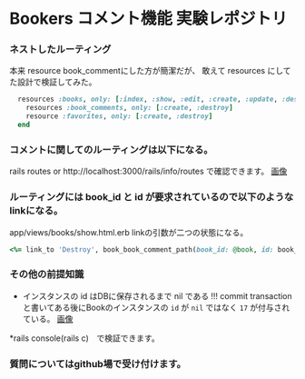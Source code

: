# Bookers コメント機能 実験レポジトリ

### ネストしたルーティング
本来 resource book_commentにした方が簡潔だが、
敢えて resources にしてた設計で検証してみた。

```ruby
  resources :books, only: [:index, :show, :edit, :create, :update, :destroy] do
    resources :book_comments, only: [:create, :destroy]
    resource :favorites, only: [:create, :destroy]
  end
  ```

### コメントに関してのルーティングは以下になる。
rails routes or http://localhost:3000/rails/info/routes で確認できます。
[画像](/sampleImages/routing.png)

### ルーティングには book_id と id が要求されているので以下のようなlinkになる。
app/views/books/show.html.erb
linkの引数が二つの状態になる。
```ruby
<%= link_to 'Destroy', book_book_comment_path(book_id: @book, id: book_comment.id), class: 'btn-sm btn-danger', method: :delete %>
```

### その他の前提知識
- インスタンスの id はDBに保存されるまで nil である !!!
commit transactionと書いてある後にBookのインスタンスの `id` が `nil` ではなく `17` が付与されている。
[画像](/sampleImages/instance.png)

*rails console(rails c)　で検証できます。


### 質問についてはgithub場で受け付けます。
